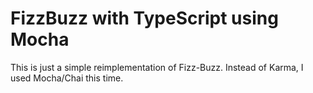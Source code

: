 # FizzBuzz with TypeScript using Mocha

This is just a simple reimplementation of Fizz-Buzz.
Instead of Karma, I used Mocha/Chai this time.